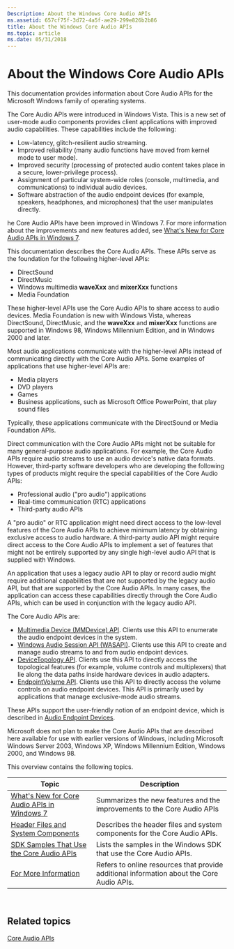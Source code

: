 ```yaml
---
Description: About the Windows Core Audio APIs
ms.assetid: 657cf75f-3d72-4a5f-ae29-299e826b2b86
title: About the Windows Core Audio APIs
ms.topic: article
ms.date: 05/31/2018
---
```


# About the Windows Core Audio APIs

This documentation provides information about Core Audio APIs for the Microsoft Windows family of operating systems.

The Core Audio APIs were introduced in Windows Vista. This is a new set of user-mode audio components provides client applications with improved audio capabilities. These capabilities include the following:

-   Low-latency, glitch-resilient audio streaming.
-   Improved reliability (many audio functions have moved from kernel mode to user mode).
-   Improved security (processing of protected audio content takes place in a secure, lower-privilege process).
-   Assignment of particular system-wide roles (console, multimedia, and communications) to individual audio devices.
-   Software abstraction of the audio endpoint devices (for example, speakers, headphones, and microphones) that the user manipulates directly.

he Core Audio APIs have been improved in Windows 7. For more information about the improvements and new features added, see [What's New for Core Audio APIs in Windows 7](what-s-new-for-core-audio-apis-in-windows-7.md).

This documentation describes the Core Audio APIs. These APIs serve as the foundation for the following higher-level APIs:

-   DirectSound
-   DirectMusic
-   Windows multimedia **waveXxx** and **mixerXxx** functions
-   Media Foundation

These higher-level APIs use the Core Audio APIs to share access to audio devices. Media Foundation is new with Windows Vista, whereas DirectSound, DirectMusic, and the **waveXxx** and **mixerXxx** functions are supported in Windows 98, Windows Millennium Edition, and in Windows 2000 and later.

Most audio applications communicate with the higher-level APIs instead of communicating directly with the Core Audio APIs. Some examples of applications that use higher-level APIs are:

-   Media players
-   DVD players
-   Games
-   Business applications, such as Microsoft Office PowerPoint, that play sound files

Typically, these applications communicate with the DirectSound or Media Foundation APIs.

Direct communication with the Core Audio APIs might not be suitable for many general-purpose audio applications. For example, the Core Audio APIs require audio streams to use an audio device's native data formats. However, third-party software developers who are developing the following types of products might require the special capabilities of the Core Audio APIs:

-   Professional audio ("pro audio") applications
-   Real-time communication (RTC) applications
-   Third-party audio APIs

A "pro audio" or RTC application might need direct access to the low-level features of the Core Audio APIs to achieve minimum latency by obtaining exclusive access to audio hardware. A third-party audio API might require direct access to the Core Audio APIs to implement a set of features that might not be entirely supported by any single high-level audio API that is supplied with Windows.

An application that uses a legacy audio API to play or record audio might require additional capabilities that are not supported by the legacy audio API, but that are supported by the Core Audio APIs. In many cases, the application can access these capabilities directly through the Core Audio APIs, which can be used in conjunction with the legacy audio API.

The Core Audio APIs are:

-   [Multimedia Device (MMDevice) API](mmdevice-api.md). Clients use this API to enumerate the audio endpoint devices in the system.
-   [Windows Audio Session API (WASAPI)](wasapi.md). Clients use this API to create and manage audio streams to and from audio endpoint devices.
-   [DeviceTopology API](devicetopology-api.md). Clients use this API to directly access the topological features (for example, volume controls and multiplexers) that lie along the data paths inside hardware devices in audio adapters.
-   [EndpointVolume API](endpointvolume-api.md). Clients use this API to directly access the volume controls on audio endpoint devices. This API is primarily used by applications that manage exclusive-mode audio streams.

These APIs support the user-friendly notion of an endpoint device, which is described in [Audio Endpoint Devices](audio-endpoint-devices.md).

Microsoft does not plan to make the Core Audio APIs that are described here available for use with earlier versions of Windows, including Microsoft Windows Server 2003, Windows XP, Windows Millennium Edition, Windows 2000, and Windows 98.

This overview contains the following topics.



| **Topic**                                                                                      | **Description**                                                                           |
|------------------------------------------------------------------------------------------------|-------------------------------------------------------------------------------------------|
| [What's New for Core Audio APIs in Windows 7](what-s-new-for-core-audio-apis-in-windows-7.md) | Summarizes the new features and the improvements to the Core Audio APIs                   |
| [Header Files and System Components](header-files-and-system-components.md)                   | Describes the header files and system components for the Core Audio APIs.                 |
| [SDK Samples That Use the Core Audio APIs](sdk-samples-that-use-the-core-audio-apis.md)       | Lists the samples in the Windows SDK that use the Core Audio APIs.                        |
| [For More Information](for-more-information.md)                                               | Refers to online resources that provide additional information about the Core Audio APIs. |



 

## Related topics

<dl> <dt>

[Core Audio APIs](core-audio-apis-in-windows-vista.md)
</dt> </dl>

 

 



